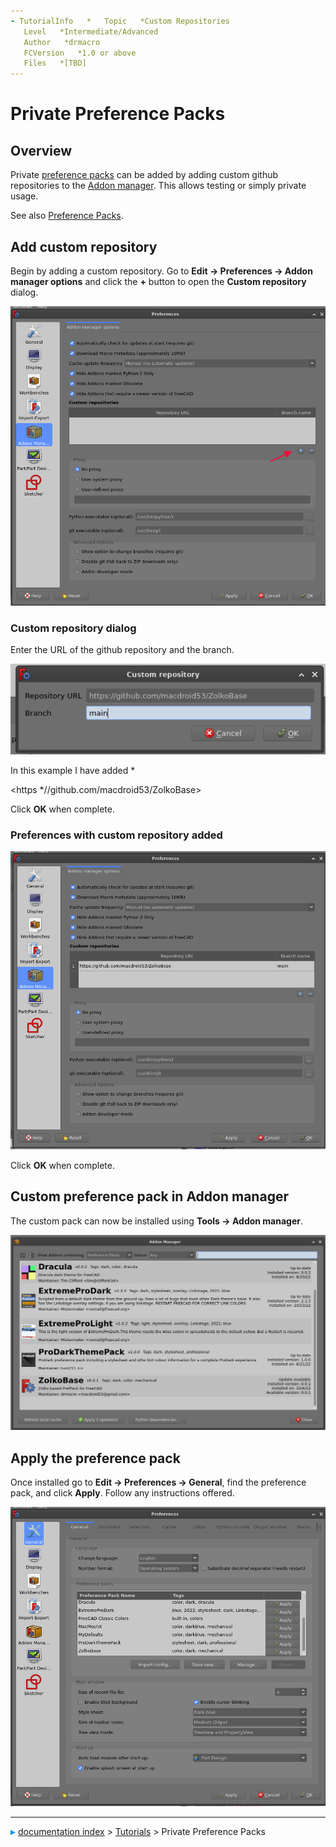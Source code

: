 ```yaml
---
- TutorialInfo   *   Topic   *Custom Repositories
   Level   *Intermediate/Advanced
   Author   *drmacro
   FCVersion   *1.0 or above
   Files   *[TBD]
---
```


# Private Preference Packs

 



## Overview

Private [preference packs](Preference_Packs.md) can be added by adding custom github repositories to the [Addon manager](Std_AddonMgr.md). This allows testing or simply private usage.

See also [Preference Packs](Preference_Packs.md).

## Add custom repository 

Begin by adding a custom repository. Go to **Edit → Preferences → Addon manager options** and click the **+** button to open the **Custom repository** dialog.

 <img alt="" src=images/Preferences_AM_addrepo.png  style="width   *400px;"> 

### Custom repository dialog 

Enter the URL of the github repository and the branch.

 ![](images/Preferences_AM_customrepo.png ) 

In this example I have added   *

<https   *//github.com/macdroid53/ZolkoBase>

Click **OK** when complete.

### Preferences with custom repository added 

 <img alt="" src=images/Preferences_AM_after.png  style="width   *400px;"> 

Click **OK** when complete.

## Custom preference pack in Addon manager 

The custom pack can now be installed using **Tools → Addon manager**.

 <img alt="" src=images/PreferencePack_in_AM.png  style="width   *400px;"> 

## Apply the preference pack 

Once installed go to **Edit → Preferences → General**, find the preference pack, and click **Apply**. Follow any instructions offered.

 <img alt="" src=images/PeferencesPP_apply.png  style="width   *400px;">



---
![](images/Right_arrow.png) [documentation index](../README.md) > [Tutorials](Category_Tutorials.md) > Private Preference Packs
